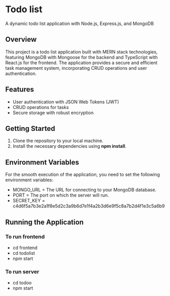 # Todo list
A dynamic todo list application with Node.js, Express.js, and MongoDB
## Overview
This project is a todo list application built with MERN stack technologies, featuring MongoDB with Mongoose for the backend and TypeScript with React.js for the frontend. The application provides a secure and efficient task management system, incorporating CRUD operations and user authentication.
## Features

- User authentication with JSON Web Tokens (JWT)
- CRUD operations for tasks
- Secure storage with robust encryption
## Getting Started

1. Clone the repository to your local machine.
2. Install the necessary dependencies using **npm install**.

## Environment Variables
For the smooth execution of the application, you need to set the following environment variables:

* MONGO_URL = The URL for connecting to your MongoDB database.
* PORT = The port on which the server will run.
* SECRET_KEY = c4d6f5a7b3e2a1f8e5d2c3a9b6d7e1f4a2b3d6e9f5c8a7b2d4f1e3c5a6b9

## Running the Application
### To run frontend 
* cd frontend 
* cd todolist 
* npm start
### To run server
* cd todoo
* npm start



  
